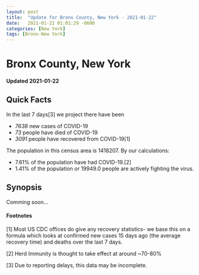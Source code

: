 ```yaml
---
layout: post
title:  "Update for Bronx County, New York - 2021-01-22"
date:   2021-01-22 01:01:29 -0600
categories: [New York]
tags: [Bronx-New York]
---
```


# Bronx County, New York
#### Updated 2021-01-22

## Quick Facts

In the last 7 days[3] we project there have been
- *7638* new cases of COVID-19
- *73* people have died of COVID-19
- *3091* people have recovered from COVID-19[1]

The population in this census area is 1418207. By our calculations:
- 7.61% of the population have had COVID-19.[2]
- 1.41% of the population or 19949.0 people are actively fighting the virus.

## Synopsis

Comming soon...


#### Footnotes

[1] Most US CDC offices do give any recovery statistics- we base this on a formula which looks at confirmed new cases
15 days ago (the average recovery time) and deaths over the last 7 days.

[2] Herd Immunity is thought to take effect at around ~70-80%

[3] Due to reporting delays, this data may be incomplete.
 
    